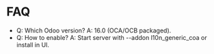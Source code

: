 # FAQ

- Q: Which Odoo version? A: 16.0 (OCA/OCB packaged).
- Q: How to enable? A: Start server with --addon l10n_generic_coa or install in UI.
